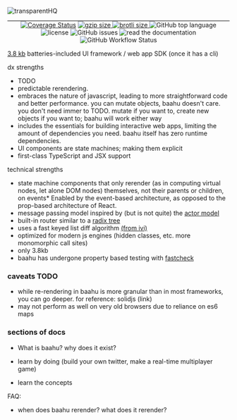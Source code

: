 ![transparentHQ](https://user-images.githubusercontent.com/37420160/82601152-18f2bd00-9b7d-11ea-9188-a60d70518bb5.png)

<p align="center" style="border-top: 1px solid black">
  <a href='https://coveralls.io/github/tjkandala/baahu?branch=master'><img src='https://coveralls.io/repos/github/tjkandala/baahu/badge.svg?branch=master' alt='Coverage Status' /></a>
  <a href="https://unpkg.com/baahu/dist/baahu.cjs.production.min.js">
  <img src="http://img.badgesize.io/https://unpkg.com/baahu/dist/baahu.cjs.production.min.js?compression=gzip&label=gzip" alt="gzip size" />
  </a> 
  <a href="https://unpkg.com/baahu/dist/baahu.cjs.production.min.js">
  <img src="http://img.badgesize.io/https://unpkg.com/baahu/dist/baahu.cjs.production.min.js?compression=brotli&label=brotli" alt="brotli size" />
  </a>
  <a>
  <img src="https://img.shields.io/github/languages/top/tjkandala/baahu" alt="GitHub top language" />
  </a>
  <a>
  <img src="https://img.shields.io/github/license/tjkandala/baahu" alt="license" />
  </a>
  <a>
  <img src="https://img.shields.io/github/issues/tjkandala/baahu" alt="GitHub issues" />
  </a>
  <a>
  <img src="https://img.shields.io/badge/go%20to-docs-blue" alt="read the documentation" />
  </a>
  <img alt="GitHub Workflow Status" src="https://img.shields.io/github/workflow/status/tjkandala/baahu/CI">
</p>


[3.8 kb](https://bundlephobia.com/result?p=baahu@0.10.2) batteries-included UI framework / web app SDK (once it has a cli)

dx strengths

- TODO
- predictable rerendering.
- embraces the nature of javascript, leading to more straightforward code and better performance.
  you can mutate objects, baahu doesn't care. you don't need immer to TODO.
  mutate if you want to, create new objects if you want to; baahu will work either way
- includes the essentials for building interactive web apps, limiting the amount of dependencies you need. baahu itself has zero runtime dependencies.
- UI components are state machines; making them explicit
- first-class TypeScript and JSX support

technical strengths

- state machine components that only rerender (as in computing virtual nodes, let alone DOM nodes) themselves, not their parents or children, on events\* Enabled by the event-based architecture, as opposed to the prop-based architecture of React.
- message passing model inspired by (but is not quite) the [actor model](https://en.wikipedia.org/wiki/Actor_model)
- built-in router similar to a [radix tree](https://en.wikipedia.org/wiki/Radix_tree)
- uses a fast keyed list diff algorithm [(from ivi)](https://github.com/localvoid/ivi)
- optimized for modern js engines (hidden classes, etc. more monomorphic call sites)
- only 3.8kb
- baahu has undergone property based testing with [fastcheck](https://github.com/dubzzz/fast-check)

### caveats TODO

- while re-rendering in baahu is more granular than in most frameworks, you can go deeper. for reference: solidjs (link)
- may not perform as well on very old browsers due to reliance on es6 maps

### sections of docs

- What is baahu? why does it exist?

- learn by doing (build your own twitter, make a real-time multiplayer game)
- learn the concepts

FAQ:

- when does baahu rerender? what does it rerender?
